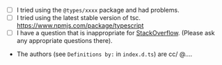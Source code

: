 - [ ] I tried using the `@types/xxxx` package and had problems.
- [ ] I tried using the latest stable version of tsc. https://www.npmjs.com/package/typescript
- [ ] I have a question that is inappropriate for [StackOverflow](https://stackoverflow.com/).  (Please ask any appropriate questions there).
- The authors (see `Definitions by:` in `index.d.ts`) are cc/ @....
